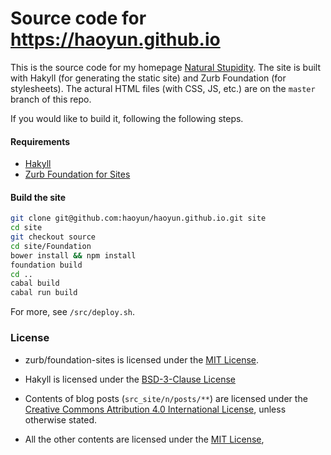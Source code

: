 Source code for <https://haoyun.github.io>
==========================================

This is the source code for my homepage
[Natural Stupidity](https://haoyun.github.io).
The site is built with Hakyll (for generating the static site) and
Zurb Foundation (for stylesheets).
The actural HTML files (with CSS, JS, etc.) are on the `master` branch
of this repo.

If you would like to build it, following the following steps.

#### Requirements

* [Hakyll][]
* [Zurb Foundation for Sites][Foundation]


#### Build the site

```bash
git clone git@github.com:haoyun/haoyun.github.io.git site
cd site
git checkout source
cd site/Foundation
bower install && npm install
foundation build
cd ..
cabal build
cabal run build
```

For more, see `/src/deploy.sh`.


### License

* zurb/foundation-sites is licensed under the [MIT License][MIT].
* Hakyll is licensed under the [BSD-3-Clause License][BSD-3]

* Contents of blog posts (`src_site/n/posts/**`) are licensed under the
  [Creative Commons Attribution 4.0 International License][CC-BY],
  unless otherwise stated.
* All the other contents are licensed under the [MIT License][MIT],


[CC-BY]: //creativecommons.org/licenses/by/4.0/
[BSD-3]: //hackage.haskell.org/package/hakyll-4.12.1.0/src/LICENSE
[MIT]: //github.com/zurb/foundation-sites/blob/develop/LICENSE

[Hakyll]: //jaspervdj.be/hakyll/tutorials/01-installation.html
[Foundation]: //foundation.zurb.com/sites/docs/installation.html#install-with-foundation-cli